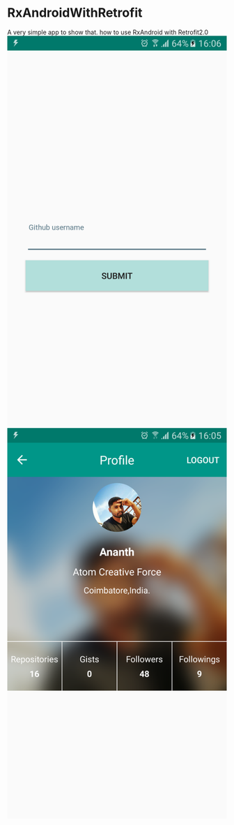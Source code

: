 # RxAndroidWithRetrofit
A very simple app to show that. how to use RxAndroid with Retrofit2.0
![alt tag](https://github.com/ananth10/RxAndroidWithRetrofit/blob/master/screen1.png)
![alt tag](https://github.com/ananth10/RxAndroidWithRetrofit/blob/master/screen2.png)
